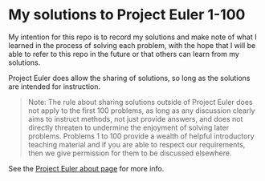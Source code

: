 # My solutions to Project Euler 1-100

My intention for this repo is to record my solutions and make note of
what I learned in the process of solving each problem, with the hope that I
will be able to refer to this repo in the future or that others can learn from
my solutions.

Project Euler does allow the sharing of solutions, so long as the solutions are intended for
instruction.

> Note: The rule about sharing solutions outside of Project Euler does not apply to the first
> 100 problems, as long as any discussion clearly aims to instruct methods, not just provide answers,
> and does not directly threaten to undermine the enjoyment of solving later problems.
> Problems 1 to 100 provide a wealth of helpful introductory teaching material and if you are
> able to respect our requirements, then we give permission for them to be discussed elsewhere.

See the [Project Euler about page](projecteuler.net/about) for more info.

